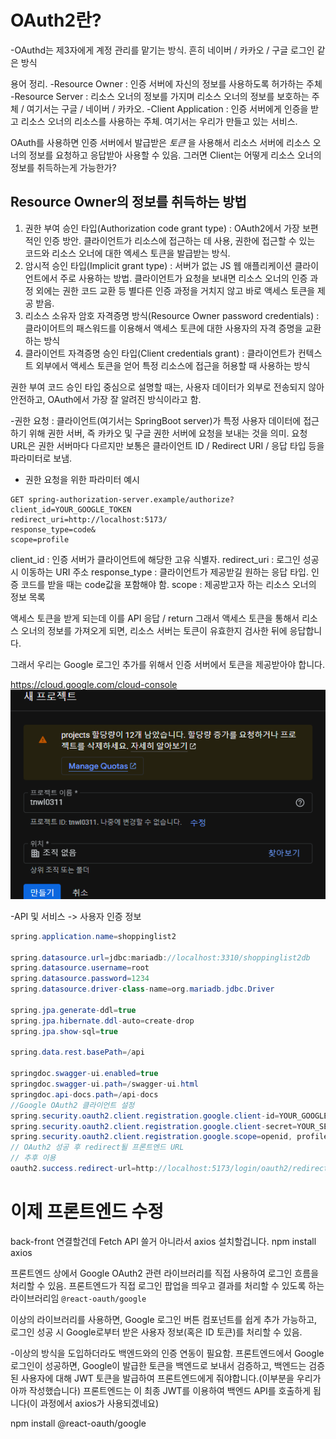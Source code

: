 

# OAuth2란?
-OAuthd는 제3자에게 계정 관리를 맡기는 방식. 흔히 네이버 / 카카오 / 구글 로그인 같은 방식

용어 정리.
-Resource Owner : 인증 서버에 자신의 정보를 사용하도록 허가하는 주체
-Resource Server : 리소스 오너의 정보를 가지며 리소스 오너의 정보를 보호하는 주체 / 여기서는 구글 / 네이버 / 카카오.
-Client Application : 인증 서버에게 인증을 받고 리소스 오너의 리소스를 사용하는 주체.
여기서는 우리가 만들고 있는 서비스.

OAuth를 사용하면 인증 서버에서 발급받은 _토큰_ 을 사용해서 리소스 서버에 리소스 오너의 정보를 요청하고 응답받아 사용할 수 있음.
그러면 Client는 어떻게 리소스 오너의 정보를 취득하는게 가능한가?

## Resource Owner의 정보를 취득하는 방법
1. 권한 부여 승인 타입(Authorization code grant type) : OAuth2에서 가장 보편적인 인증 방안.
클라이언트가 리소스에 접근하는 데 사용, 권한에 접근할 수 있는 코드와 리소스 오너에 대한 엑세스 토큰을 발급받는 방식.
2. 암시적 승인 타입(Implicit grant type) : 서버가 없는 JS 웹 애플리케이션 클라이언트에서 주로 사용하는 방법. 클라이언트가 요청을 보내면 리소스 오너의 인증 과정 외에는 권한 코드 교환 등 별다른 인증 과정을 거치지 않고 바로 액세스 토큰을 제공 받음.
3. 리소스 소유자 암호 자격증명 방식(Resource Owner password credentials) : 클라이어트의 패스워드를 이용해서 액세스 토큰에 대한 사용자의 자격 증명을 교환하는 방식
4. 클라이언트 자격증명 승인 타입(Client credentials grant) : 클라이언트가 컨텍스트 외부에서 액세스 토큰을 얻어 특정 리소스에 접근을 허용할 때 사용하는 방식

권한 부여 코드 승인 타입 중심으로 설명할 때는, 사용자 데이터가 외부로 전송되지 않아 안전하고, OAuth에서 가장 잘 알려진 방식이라고 함.

-권한 요청 : 클라이언트(여기서는 SpringBoot server)가 특정 사용자 데이터에 접근하기 위해 권한 서버, 즉 카카오 및 구글 권한 서버에 요청을 보내는 것을 의미. 요청 URL은 권한 서버마다 다르지만 보통은 클라이언트 ID / Redirect URI / 응답 타입 등을 파라미터로 보냄.
- 권한 요청을 위한 파라미터 예시
```
GET spring-authorization-server.example/authorize?
client_id=YOUR_GOOGLE_TOKEN
redirect_uri=http://localhost:5173/
response_type=code&
scope=profile
```
client_id : 인증 서버가 클라이언트에 해당한 고유 식별자.
redirect_uri : 로그인 성공 시 이동하는 URI 주소
response_type : 클라이언트가 제공받길 원하는 응답 타입. 인증 코드를 받을 때는 code값을 포함해야 함.
scope : 제공받고자 하는 리소스 오너의 정보 목록

액세스 토큰을 받게 되는데 이를 API 응답 / return
그래서 액세스 토큰을 통해서 리소스 오너의 정보를 가져오게 되면, 리소스 서버는 토큰이 유효한지 검사한 뒤에 응답합니다.

그래서 우리는 Google 로그인 추가를 위해서 인증 서버에서 토큰을 제공받아야 합니다.

https://cloud.google.com/cloud-console
![alt text](image.png)

-API 및 서비스 -> 사용자 인증 정보

```java
spring.application.name=shoppinglist2

spring.datasource.url=jdbc:mariadb://localhost:3310/shoppinglist2db
spring.datasource.username=root
spring.datasource.password=1234
spring.datasource.driver-class-name=org.mariadb.jdbc.Driver

spring.jpa.generate-ddl=true
spring.jpa.hibernate.ddl-auto=create-drop
spring.jpa.show-sql=true

spring.data.rest.basePath=/api

springdoc.swagger-ui.enabled=true
springdoc.swagger-ui.path=/swagger-ui.html
springdoc.api-docs.path=/api-docs
//Google OAuth2 클라이언트 설정
spring.security.oauth2.client.registration.google.client-id=YOUR_GOOGLE_CLIENT_ID
spring.security.oauth2.client.registration.google.client-secret=YOUR_SECRET_KEY
spring.security.oauth2.client.registration.google.scope=openid, profile, email
// OAuth2 성공 후 redirect될 프론트엔드 URL
// 추후 이용
oauth2.success.redirect-url=http://localhost:5173/login/oauth2/redirect
```

# 이제 프론트엔드 수정
back-front 연결할건데 Fetch API 쓸거 아니라서 axios 설치할겁니다.
npm install axios

프론트엔드 상에서 Google OAuth2 관련 라이브러리를 직접 사용하여 로그인 흐름을 처리할 수 있음.
프론트엔드가 직접 로그인 팝업을 띄우고 결과를 처리할 수 있도록 하는 라이브러리임
`@react-oauth/google`

이상의 라이브러리를 사용하면, Google 로그인 버튼 컴포넌트를 쉽게 추가 가능하고, 로그인 성공 시 Google로부터 받은 사용자 정보(혹은 ID 토큰)를 처리할 수 있음.

-이상의 방식을 도입하더라도 백엔드와의 인증 연동이 필요함.
프론트엔드에서 Google 로그인이 성공하면, Google이 발급한 토큰을 백엔드로 보내서 검증하고, 백엔드는 검증된 사용자에 대해 JWT 토큰을 발급하여 프론트엔드에게 줘야합니다.(이부분을 우리가 아까 작성했습니다)
프론트엔드는 이 최종 JWT를 이용하여 백엔드 API를 호출하게 됩니다(이 과정에서 axios가 사용되겠네요)

npm install @react-oauth/google

